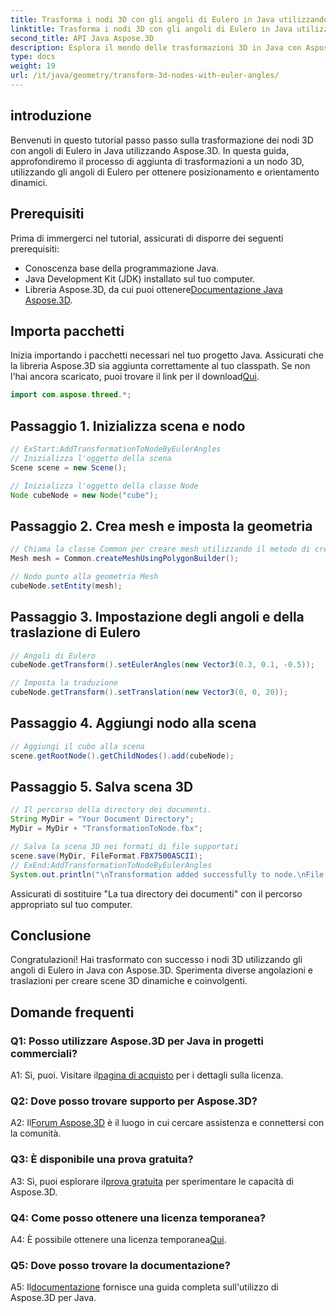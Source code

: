 ```yaml
---
title: Trasforma i nodi 3D con gli angoli di Eulero in Java utilizzando Aspose.3D
linktitle: Trasforma i nodi 3D con gli angoli di Eulero in Java utilizzando Aspose.3D
second_title: API Java Aspose.3D
description: Esplora il mondo delle trasformazioni 3D in Java con Aspose.3D. Segui la nostra guida passo passo per aggiungere angoli di Eulero dinamici ai tuoi nodi 3D.
type: docs
weight: 19
url: /it/java/geometry/transform-3d-nodes-with-euler-angles/
---
```

## introduzione

Benvenuti in questo tutorial passo passo sulla trasformazione dei nodi 3D con angoli di Eulero in Java utilizzando Aspose.3D. In questa guida, approfondiremo il processo di aggiunta di trasformazioni a un nodo 3D, utilizzando gli angoli di Eulero per ottenere posizionamento e orientamento dinamici.

## Prerequisiti

Prima di immergerci nel tutorial, assicurati di disporre dei seguenti prerequisiti:

- Conoscenza base della programmazione Java.
- Java Development Kit (JDK) installato sul tuo computer.
-  Libreria Aspose.3D, da cui puoi ottenere[Documentazione Java Aspose.3D](https://reference.aspose.com/3d/java/).

## Importa pacchetti

 Inizia importando i pacchetti necessari nel tuo progetto Java. Assicurati che la libreria Aspose.3D sia aggiunta correttamente al tuo classpath. Se non l'hai ancora scaricato, puoi trovare il link per il download[Qui](https://releases.aspose.com/3d/java/).

```java
import com.aspose.threed.*;
```

## Passaggio 1. Inizializza scena e nodo

```java
// ExStart:AddTransformationToNodeByEulerAngles
// Inizializza l'oggetto della scena
Scene scene = new Scene();

// Inizializza l'oggetto della classe Node
Node cubeNode = new Node("cube");
```

## Passaggio 2. Crea mesh e imposta la geometria

```java
// Chiama la classe Common per creare mesh utilizzando il metodo di creazione poligoni per impostare l'istanza della mesh
Mesh mesh = Common.createMeshUsingPolygonBuilder();

// Nodo punto alla geometria Mesh
cubeNode.setEntity(mesh);
```

## Passaggio 3. Impostazione degli angoli e della traslazione di Eulero

```java
// Angoli di Eulero
cubeNode.getTransform().setEulerAngles(new Vector3(0.3, 0.1, -0.5));

// Imposta la traduzione
cubeNode.getTransform().setTranslation(new Vector3(0, 0, 20));
```

## Passaggio 4. Aggiungi nodo alla scena

```java
// Aggiungi il cubo alla scena
scene.getRootNode().getChildNodes().add(cubeNode);
```

## Passaggio 5. Salva scena 3D

```java
// Il percorso della directory dei documenti.
String MyDir = "Your Document Directory";
MyDir = MyDir + "TransformationToNode.fbx";

// Salva la scena 3D nei formati di file supportati
scene.save(MyDir, FileFormat.FBX7500ASCII);
// ExEnd:AddTransformationToNodeByEulerAngles
System.out.println("\nTransformation added successfully to node.\nFile saved at " + MyDir);
```

Assicurati di sostituire "La tua directory dei documenti" con il percorso appropriato sul tuo computer.

## Conclusione

Congratulazioni! Hai trasformato con successo i nodi 3D utilizzando gli angoli di Eulero in Java con Aspose.3D. Sperimenta diverse angolazioni e traslazioni per creare scene 3D dinamiche e coinvolgenti.

## Domande frequenti

### Q1: Posso utilizzare Aspose.3D per Java in progetti commerciali?

 A1: Sì, puoi. Visitare il[pagina di acquisto](https://purchase.aspose.com/buy) per i dettagli sulla licenza.

### Q2: Dove posso trovare supporto per Aspose.3D?

 A2: Il[Forum Aspose.3D](https://forum.aspose.com/c/3d/18) è il luogo in cui cercare assistenza e connettersi con la comunità.

### Q3: È disponibile una prova gratuita?

 A3: Sì, puoi esplorare il[prova gratuita](https://releases.aspose.com/) per sperimentare le capacità di Aspose.3D.

### Q4: Come posso ottenere una licenza temporanea?

 A4: È possibile ottenere una licenza temporanea[Qui](https://purchase.aspose.com/temporary-license/).

### Q5: Dove posso trovare la documentazione?

 A5: Il[documentazione](https://reference.aspose.com/3d/java/) fornisce una guida completa sull'utilizzo di Aspose.3D per Java.